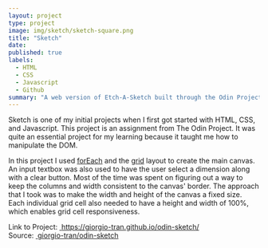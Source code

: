 ```yaml
---
layout: project
type: project
image: img/sketch/sketch-square.png
title: "Sketch"
date: 
published: true
labels:
  - HTML
  - CSS
  - Javascript
  - Github
summary: "A web version of Etch-A-Sketch built through the Odin Project."
---
```


Sketch is one of my initial projects when I first got started with HTML, CSS, and Javascript. This project is an assignment from The Odin Project. It was quite an essential project for my learning because it taught me how to manipulate the DOM. 

In this project I used [forEach](https://developer.mozilla.org/en-US/docs/Web/JavaScript/Reference/Global_Objects/Array/forEach) and the [grid](https://developer.mozilla.org/en-US/docs/Web/CSS/CSS_Grid_Layout) layout to create the main canvas. An input textbox was also used to have the user select a dimension along with a clear button. Most of the time was spent on figuring out a way to keep the columns and width consistent to the canvas' border. The approach that I took was to make the width and height of the canvas a fixed size. Each individual grid cell also needed to have a height and width of 100%, which enables grid cell responsiveness.

Link to Project: <a href="https://giorgio-tran.github.io/odin-sketch/" target="_blank" rel="noopener noreferrer"> &nbsp;https://giorgio-tran.github.io/odin-sketch/</a> <br>
Source: <a href="https://github.com/giorgio-tran/odin-sketch/" target="_blank" rel="noopener noreferrer">&nbsp;giorgio-tran/odin-sketch</a>
